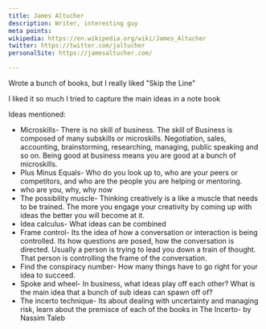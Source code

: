 ```yaml
---
title: James Altucher
description: Writer, interesting guy
meta points:
wikipedia: https://en.wikipedia.org/wiki/James_Altucher
twitter: https://twitter.com/jaltucher
personalSite: https://jamesaltucher.com/

---
```


Wrote a bunch of books, but I really liked "Skip the Line" 

I liked it so much I tried to capture the main ideas in a note book
<!-- ![image alt text](~/assets/img/skipTheLine.jpg) -->
<img-cont src="img/skipTheLine.jpg" alt="Skip The Line Notes" />

Ideas mentioned:
- Microskills- There is no skill of business. The skill of Business is composed of many subskills or microskills. Negotiation, sales, accounting, brainstorming, researching, managing, public speaking and so on. Being good at business means you are good at a bunch of microskills.
- Plus Minus Equals- Who do you look up to, who are your peers or competitors, and who are the people you are helping or mentoring.
- who are you, why, why now
- The possibility muscle- Thinking creatively is a like a muscle that needs to be trained. The more you engage your creativity by coming up with ideas the better you will become at it.
- Idea calculus- What ideas can be combined
- Frame control- Its the idea of how a conversation or interaction is being controlled. Its how questions are posed, how the conversation is directed. Usually a person is trying to lead you down a train of thought. That person is controlling the frame of the conversation.
- Find the conspiracy number- How many things have to go right for your idea to succeed.
- Spoke and wheel- In business, what ideas play off each other? What is the main idea that a bunch of sub ideas can spawn off of?
- The incerto technique- Its about dealing with uncertainty and managing risk, learn about the premisce of each of the books in The Incerto- by Nassim Taleb
